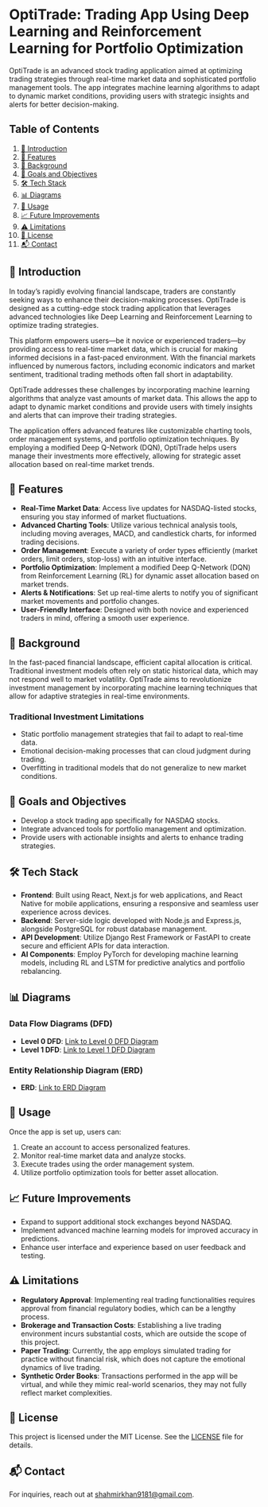 # OptiTrade: Trading App Using Deep Learning and Reinforcement Learning for Portfolio Optimization

OptiTrade is an advanced stock trading application aimed at optimizing trading strategies through real-time market data and sophisticated portfolio management tools. The app integrates machine learning algorithms to adapt to dynamic market conditions, providing users with strategic insights and alerts for better decision-making.

## Table of Contents

1. [👋 Introduction](#introduction)
2. [🚀 Features](#features)
3. [📖 Background](#background)
4. [🎯 Goals and Objectives](#goals-and-objectives)
5. [🛠️ Tech Stack](#tech-stack)
6. [📊 Diagrams](#diagrams)
7. [🧪 Usage](#usage)
8. [📈 Future Improvements](#future-improvements)
9. [⚠️ Limitations](#limitations)
10. [📄 License](#license)
11. [📬 Contact](#contact)

## 👋 Introduction <a name="introduction"></a>

In today’s rapidly evolving financial landscape, traders are constantly seeking ways to enhance their decision-making processes. OptiTrade is designed as a cutting-edge stock trading application that leverages advanced technologies like Deep Learning and Reinforcement Learning to optimize trading strategies.

This platform empowers users—be it novice or experienced traders—by providing access to real-time market data, which is crucial for making informed decisions in a fast-paced environment. With the financial markets influenced by numerous factors, including economic indicators and market sentiment, traditional trading methods often fall short in adaptability.

OptiTrade addresses these challenges by incorporating machine learning algorithms that analyze vast amounts of market data. This allows the app to adapt to dynamic market conditions and provide users with timely insights and alerts that can improve their trading strategies.

The application offers advanced features like customizable charting tools, order management systems, and portfolio optimization techniques. By employing a modified Deep Q-Network (DQN), OptiTrade helps users manage their investments more effectively, allowing for strategic asset allocation based on real-time market trends.

## 🚀 Features <a name="features"></a>
- **Real-Time Market Data**: Access live updates for NASDAQ-listed stocks, ensuring you stay informed of market fluctuations.
- **Advanced Charting Tools**: Utilize various technical analysis tools, including moving averages, MACD, and candlestick charts, for informed trading decisions.
- **Order Management**: Execute a variety of order types efficiently (market orders, limit orders, stop-loss) with an intuitive interface.
- **Portfolio Optimization**: Implement a modified Deep Q-Network (DQN) from Reinforcement Learning (RL) for dynamic asset allocation based on market trends.
- **Alerts & Notifications**: Set up real-time alerts to notify you of significant market movements and portfolio changes.
- **User-Friendly Interface**: Designed with both novice and experienced traders in mind, offering a smooth user experience.

## 📖 Background <a name="background"></a>
In the fast-paced financial landscape, efficient capital allocation is critical. Traditional investment models often rely on static historical data, which may not respond well to market volatility. OptiTrade aims to revolutionize investment management by incorporating machine learning techniques that allow for adaptive strategies in real-time environments.

### Traditional Investment Limitations 
- Static portfolio management strategies that fail to adapt to real-time data.
- Emotional decision-making processes that can cloud judgment during trading.
- Overfitting in traditional models that do not generalize to new market conditions.

## 🎯 Goals and Objectives <a name="goals-and-objectives"></a>
- Develop a stock trading app specifically for NASDAQ stocks.
- Integrate advanced tools for portfolio management and optimization.
- Provide users with actionable insights and alerts to enhance trading strategies.

## 🛠️ Tech Stack <a name="tech-stack"></a>
- **Frontend**: Built using React, Next.js for web applications, and React Native for mobile applications, ensuring a responsive and seamless user experience across devices.
- **Backend**: Server-side logic developed with Node.js and Express.js, alongside PostgreSQL for robust database management.
- **API Development**: Utilize Django Rest Framework or FastAPI to create secure and efficient APIs for data interaction.
- **AI Components**: Employ PyTorch for developing machine learning models, including RL and LSTM for predictive analytics and portfolio rebalancing.

## 📊 Diagrams <a name="diagrams"></a>
### Data Flow Diagrams (DFD)
- **Level 0 DFD**: [Link to Level 0 DFD Diagram](#)  
- **Level 1 DFD**: [Link to Level 1 DFD Diagram](#)

### Entity Relationship Diagram (ERD)
- **ERD**: [Link to ERD Diagram](#)

## 🧪 Usage <a name="usage"></a>
Once the app is set up, users can:
1. Create an account to access personalized features.
2. Monitor real-time market data and analyze stocks.
3. Execute trades using the order management system.
4. Utilize portfolio optimization tools for better asset allocation.

## 📈 Future Improvements <a name="future-improvements"></a>
- Expand to support additional stock exchanges beyond NASDAQ.
- Implement advanced machine learning models for improved accuracy in predictions.
- Enhance user interface and experience based on user feedback and testing.

## ⚠️ Limitations <a name="limitations"></a>
- **Regulatory Approval**: Implementing real trading functionalities requires approval from financial regulatory bodies, which can be a lengthy process.
- **Brokerage and Transaction Costs**: Establishing a live trading environment incurs substantial costs, which are outside the scope of this project.
- **Paper Trading**: Currently, the app employs simulated trading for practice without financial risk, which does not capture the emotional dynamics of live trading.
- **Synthetic Order Books**: Transactions performed in the app will be virtual, and while they mimic real-world scenarios, they may not fully reflect market complexities.

## 📄 License <a name="license"></a>
This project is licensed under the MIT License. See the [LICENSE](LICENSE) file for details.

## 📬 Contact <a name="contact"></a>
For inquiries, reach out at [shahmirkhan9181@gmail.com](mailto:shahmirkhan9181@gmail.com).
